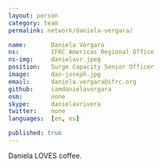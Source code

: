 ```yaml
---
layout: person
category: team
permalink: network/daniela-vergara/

name:       Daniela Vergara
ns:         IFRC Americas Regional Office
ns-img:     danielavr.jpeg
position:   Surge Capacity Senior Officer
image:      dan-joseph.jpg
email:      daniela.vergara@ifrc.org  
github:     iamdanielavergara
osm:        none
skype:      danielavrivera
twitter:    none
languages:  [en, es]

published: true
---
```


Daniela LOVES coffee.
